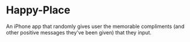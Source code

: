 Happy-Place
===========

An iPhone app that randomly gives user the memorable compliments (and other positive messages they've been given) that they input.
